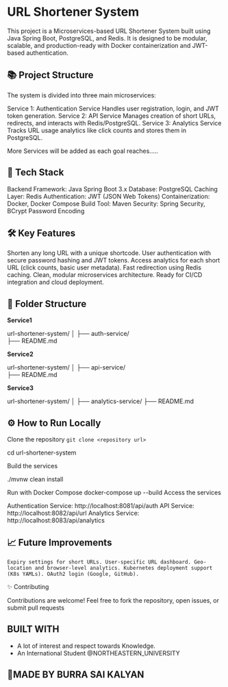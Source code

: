 # URL Shortener System

This project is a Microservices-based URL Shortener System built using Java Spring Boot, PostgreSQL, and Redis.
It is designed to be modular, scalable, and production-ready with Docker containerization and JWT-based authentication.


## 📚 Project Structure

The system is divided into three main microservices:

Service 1: Authentication Service	Handles user registration, login, and JWT token generation.
Service 2: API Service	Manages creation of short URLs, redirects, and interacts with Redis/PostgreSQL.
Service 3: Analytics Service	Tracks URL usage analytics like click counts and stores them in PostgreSQL.

More Services will be added as each goal reaches.....

## 🚀 Tech Stack

Backend Framework: Java Spring Boot 3.x
Database: PostgreSQL
Caching Layer: Redis
Authentication: JWT (JSON Web Tokens)
Containerization: Docker, Docker Compose
Build Tool: Maven
Security: Spring Security, BCrypt Password Encoding


## 🛠️ Key Features

Shorten any long URL with a unique shortcode.
User authentication with secure password hashing and JWT tokens.
Access analytics for each short URL (click counts, basic user metadata).
Fast redirection using Redis caching.
Clean, modular microservices architecture.
Ready for CI/CD integration and cloud deployment.


## 📂 Folder Structure

**Service1**

url-shortener-system/
│
├── auth-service/        
├── README.md            

**Service2**

url-shortener-system/
│
├── api-service/        
├── README.md

**Service3**

url-shortener-system/
│
├── analytics-service/
├── README.md            

## ⚙️ How to Run Locally

Clone the repository
```git clone <repository url>```

cd url-shortener-system

Build the services

./mvnw clean install

Run with Docker Compose
docker-compose up --build
Access the services

Authentication Service: http://localhost:8081/api/auth
API Service: http://localhost:8082/api/url
Analytics Service: http://localhost:8083/api/analytics



## 📈 Future Improvements

``Expiry settings for short URLs.
User-specific URL dashboard.
Geo-location and browser-level analytics.
Kubernetes deployment support (K8s YAMLs).
OAuth2 login (Google, GitHub).``

✨ Contributing

Contributions are welcome!
Feel free to fork the repository, open issues, or submit pull requests

## BUILT WITH

* A lot of interest and respect towards Knowledge.
* An International Student @NORTHEASTERN_UNIVERSITY

## 🚀MADE BY BURRA SAI KALYAN
